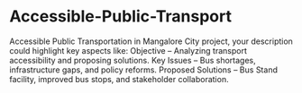 # Accessible-Public-Transport
Accessible Public Transportation in Mangalore City project, your description could highlight key aspects like:  Objective – Analyzing transport accessibility and proposing solutions.  Key Issues – Bus shortages, infrastructure gaps, and policy reforms.  Proposed Solutions – Bus Stand facility, improved bus stops, and stakeholder collaboration.

